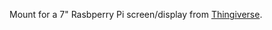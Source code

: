 Mount for a 7" Rasbperry Pi screen/display from [Thingiverse](https://www.thingiverse.com/thing:2856990).
